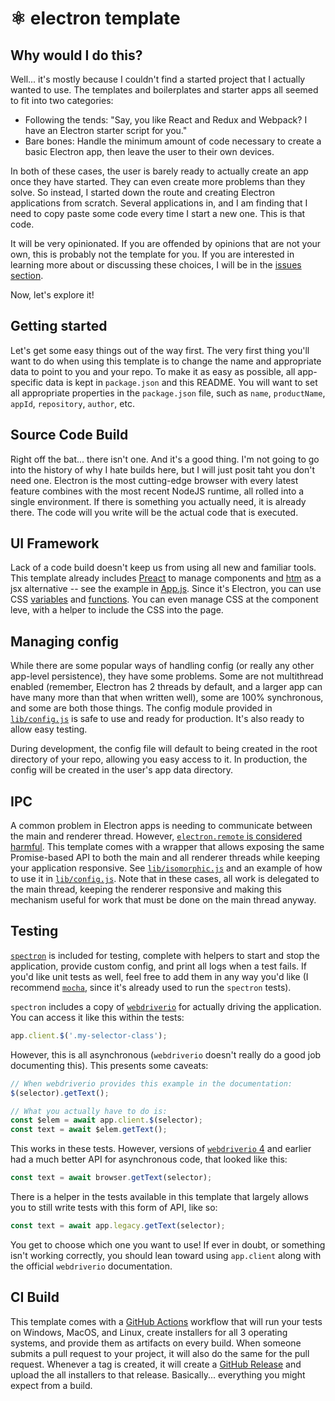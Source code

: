 # ⚛ electron template

## Why would I do this?

Well... it's mostly because I couldn't find a started project that I actually wanted to use. The templates and boilerplates and starter apps all seemed to fit into two categories:
* Following the tends: "Say, you like React and Redux and Webpack? I have an Electron starter script for you."
* Bare bones: Handle the minimum amount of code necessary to create a basic Electron app, then leave the user to their own devices.

In both of these cases, the user is barely ready to actually create an app once they have started. They can even create more problems than they solve. So instead, I started down the route and creating Electron applications from scratch. Several applications in, and I am finding that I need to copy paste some code every time I start a new one. This is that code.

It will be very opinionated. If you are offended by opinions that are not your own, this is probably not the template for you. If you are interested in learning more about or discussing these choices, I will be in the [issues section](https://github.com/catdad/electron-template/issues/new).

Now, let's explore it!

## Getting started

Let's get some easy things out of the way first. The very first thing you'll want to do when using this template is to change the name and appropriate data to point to you and your repo. To make it as easy as possible, all app-specific data is kept in `package.json` and this README. You will want to set all appropriate properties in the `package.json` file, such as `name`, `productName`, `appId`, `repository`, `author`, etc.

## Source Code Build

Right off the bat... there isn't one. And it's a good thing. I'm not going to go into the history of why I hate builds here, but I will just posit taht you don't need one. Electron is the most cutting-edge browser with every latest feature combines with the most recent NodeJS runtime, all rolled into a single environment. If there is something you actually need, it is already there. The code will you write will be the actual code that is executed.

## UI Framework

Lack of a code build doesn't keep us from using all new and familiar tools. This template already includes [Preact](https://preactjs.com/) to manage components and [htm](https://www.npmjs.com/package/htm) as a jsx alternative -- see the example in [App.js](renderer/App/App.js). Since it's Electron, you can use CSS [variables](https://css-tricks.com/guides/css-custom-properties/) and [functions](https://css-tricks.com/complete-guide-to-css-functions/). You can even manage CSS at the component leve, with a helper to include the CSS into the page.

## Managing config

While there are some popular ways of handling config (or really any other app-level persistence), they have some problems. Some are not multithread enabled (remember, Electron has 2 threads by default, and a larger app can have many more than that when written well), some are 100% synchronous, and some are both those things. The config module provided in [`lib/config.js`](lib/config.js) is safe to use and ready for production. It's also ready to allow easy testing.

During development, the config file will default to being created in the root directory of your repo, allowing you easy access to it. In production, the config will be created in the user's app data directory.

## IPC

A common problem in Electron apps is needing to communicate between the main and renderer thread. However, [`electron.remote` is considered harmful](https://medium.com/@nornagon/electrons-remote-module-considered-harmful-70d69500f31). This template comes with a wrapper that allows exposing the same Promise-based API to both the main and all renderer threads while keeping your application responsive. See [`lib/isomorphic.js`](lib/isomorphic.js) and an example of how to use it in [`lib/config.js`](lib/config.js). Note that in these cases, all work is delegated to the main thread, keeping the renderer responsive and making this mechanism useful for work that must be done on the main thread anyway.

## Testing

[`spectron`](https://www.npmjs.com/package/spectron) is included for testing, complete with helpers to start and stop the application, provide custom config, and print all logs when a test fails. If you'd like unit tests as well, feel free to add them in any way you'd like (I recommend [`mocha`](https://www.npmjs.com/package/mocha), since it's already used to run the `spectron` tests).

`spectron` includes a copy of [`webdriverio`](https://github.com/webdriverio/webdriverio/) for actually driving the application. You can access it like this within the tests:

```javascript
app.client.$('.my-selector-class');
```

However, this is all asynchronous (`webdriverio` doesn't really do a good job documenting this). This presents some caveats:

```javascript
// When webdriverio provides this example in the documentation:
$(selector).getText();

// What you actually have to do is:
const $elem = await app.client.$(selector);
const text = await $elem.getText();
```

This works in these tests. However, versions of [`webdriverio` 4](http://v4.webdriver.io/api.html) and earlier had a much better API for asynchronous code, that looked like this:

```javascript
const text = await browser.getText(selector);
```

There is a helper in the tests available in this template that largely allows you to still write tests with this form of API, like so:

```javascript
const text = await app.legacy.getText(selector);
```

You get to choose which one you want to use! If ever in doubt, or something isn't working correctly, you should lean toward using `app.client` along with the official `webdriverio` documentation.

## CI Build

This template comes with a [GitHub Actions](https://github.com/features/actions) workflow that will run your tests on Windows, MacOS, and Linux, create installers for all 3 operating systems, and provide them as artifacts on every build. When someone submits a pull request to your project, it will also do the same for the pull request. Whenever a tag is created, it will create a [GitHub Release](https://docs.github.com/en/enterprise/2.16/user/github/administering-a-repository/about-releases) and upload the all installers to that release. Basically... everything you might expect from a build.
